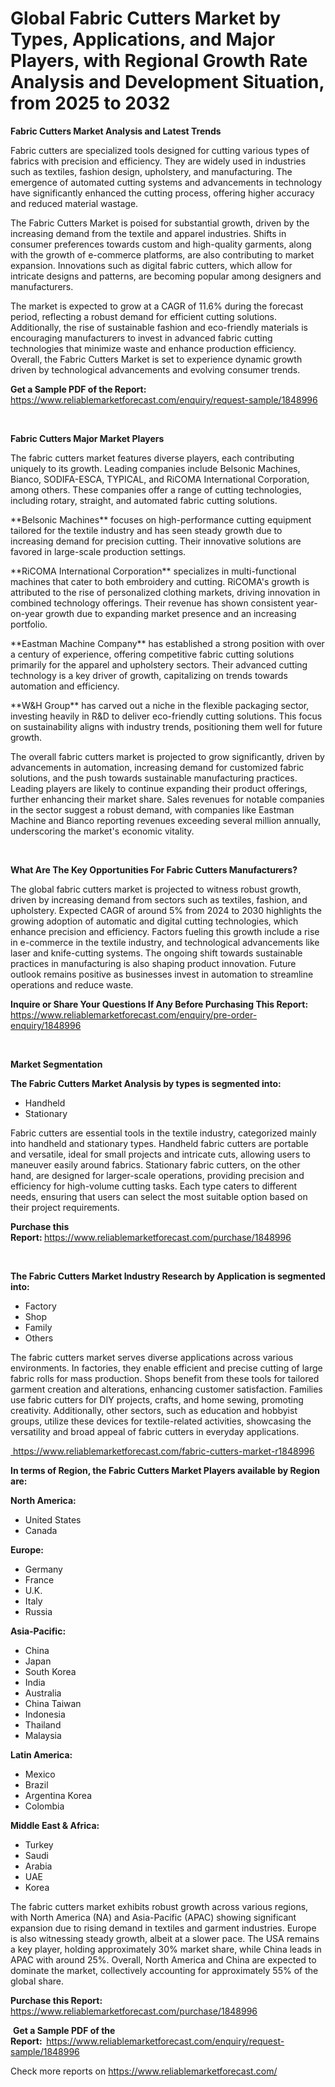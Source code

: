 <p><h1>Global Fabric Cutters Market by Types, Applications, and Major Players, with Regional Growth Rate Analysis and Development Situation, from 2025 to 2032</h1></p><p><strong>Fabric Cutters Market Analysis and Latest Trends</strong></p>
<p><p>Fabric cutters are specialized tools designed for cutting various types of fabrics with precision and efficiency. They are widely used in industries such as textiles, fashion design, upholstery, and manufacturing. The emergence of automated cutting systems and advancements in technology have significantly enhanced the cutting process, offering higher accuracy and reduced material wastage.</p><p>The Fabric Cutters Market is poised for substantial growth, driven by the increasing demand from the textile and apparel industries. Shifts in consumer preferences towards custom and high-quality garments, along with the growth of e-commerce platforms, are also contributing to market expansion. Innovations such as digital fabric cutters, which allow for intricate designs and patterns, are becoming popular among designers and manufacturers.</p><p>The market is expected to grow at a CAGR of 11.6% during the forecast period, reflecting a robust demand for efficient cutting solutions. Additionally, the rise of sustainable fashion and eco-friendly materials is encouraging manufacturers to invest in advanced fabric cutting technologies that minimize waste and enhance production efficiency. Overall, the Fabric Cutters Market is set to experience dynamic growth driven by technological advancements and evolving consumer trends.</p></p>
<p><strong>Get a Sample PDF of the Report:&nbsp;</strong> <a href="https://www.reliablemarketforecast.com/enquiry/request-sample/1848996?utm_campaign=3194&utm_medium=2&utm_source=Github&utm_content=ia&utm_term=11042025&utm_id=fabric-cutters">https://www.reliablemarketforecast.com/enquiry/request-sample/1848996</a></p>
<p>&nbsp;</p>
<p><strong>Fabric Cutters Major Market Players</strong></p>
<p><p>The fabric cutters market features diverse players, each contributing uniquely to its growth. Leading companies include Belsonic Machines, Bianco, SODIFA-ESCA, TYPICAL, and RiCOMA International Corporation, among others. These companies offer a range of cutting technologies, including rotary, straight, and automated fabric cutting solutions.</p><p>**Belsonic Machines** focuses on high-performance cutting equipment tailored for the textile industry and has seen steady growth due to increasing demand for precision cutting. Their innovative solutions are favored in large-scale production settings.</p><p>**RiCOMA International Corporation** specializes in multi-functional machines that cater to both embroidery and cutting. RiCOMA's growth is attributed to the rise of personalized clothing markets, driving innovation in combined technology offerings. Their revenue has shown consistent year-on-year growth due to expanding market presence and an increasing portfolio.</p><p>**Eastman Machine Company** has established a strong position with over a century of experience, offering competitive fabric cutting solutions primarily for the apparel and upholstery sectors. Their advanced cutting technology is a key driver of growth, capitalizing on trends towards automation and efficiency.</p><p>**W&H Group** has carved out a niche in the flexible packaging sector, investing heavily in R&D to deliver eco-friendly cutting solutions. This focus on sustainability aligns with industry trends, positioning them well for future growth.</p><p>The overall fabric cutters market is projected to grow significantly, driven by advancements in automation, increasing demand for customized fabric solutions, and the push towards sustainable manufacturing practices. Leading players are likely to continue expanding their product offerings, further enhancing their market share. Sales revenues for notable companies in the sector suggest a robust demand, with companies like Eastman Machine and Bianco reporting revenues exceeding several million annually, underscoring the market's economic vitality.</p></p>
<p>&nbsp;</p>
<p><strong>What Are The Key Opportunities For Fabric Cutters Manufacturers?</strong></p>
<p><p>The global fabric cutters market is projected to witness robust growth, driven by increasing demand from sectors such as textiles, fashion, and upholstery. Expected CAGR of around 5% from 2024 to 2030 highlights the growing adoption of automatic and digital cutting technologies, which enhance precision and efficiency. Factors fueling this growth include a rise in e-commerce in the textile industry, and technological advancements like laser and knife-cutting systems. The ongoing shift towards sustainable practices in manufacturing is also shaping product innovation. Future outlook remains positive as businesses invest in automation to streamline operations and reduce waste.</p></p>
<p><strong>Inquire or Share Your Questions If Any Before Purchasing This Report:</strong> <a href="https://www.reliablemarketforecast.com/enquiry/pre-order-enquiry/1848996?utm_campaign=3194&utm_medium=2&utm_source=Github&utm_content=ia&utm_term=11042025&utm_id=fabric-cutters">https://www.reliablemarketforecast.com/enquiry/pre-order-enquiry/1848996</a></p>
<p>&nbsp;</p>
<p><strong>Market Segmentation</strong></p>
<p><strong>The Fabric Cutters Market Analysis by types is segmented into:</strong></p>
<p><ul><li>Handheld</li><li>Stationary</li></ul></p>
<p><p>Fabric cutters are essential tools in the textile industry, categorized mainly into handheld and stationary types. Handheld fabric cutters are portable and versatile, ideal for small projects and intricate cuts, allowing users to maneuver easily around fabrics. Stationary fabric cutters, on the other hand, are designed for larger-scale operations, providing precision and efficiency for high-volume cutting tasks. Each type caters to different needs, ensuring that users can select the most suitable option based on their project requirements.</p></p>
<p><strong>Purchase this Report:&nbsp;</strong><a href="https://www.reliablemarketforecast.com/purchase/1848996?utm_campaign=3194&utm_medium=2&utm_source=Github&utm_content=ia&utm_term=11042025&utm_id=fabric-cutters">https://www.reliablemarketforecast.com/purchase/1848996</a></p>
<p>&nbsp;</p>
<p><strong>The Fabric Cutters Market Industry Research by Application is segmented into:</strong></p>
<p><ul><li>Factory</li><li>Shop</li><li>Family</li><li>Others</li></ul></p>
<p><p>The fabric cutters market serves diverse applications across various environments. In factories, they enable efficient and precise cutting of large fabric rolls for mass production. Shops benefit from these tools for tailored garment creation and alterations, enhancing customer satisfaction. Families use fabric cutters for DIY projects, crafts, and home sewing, promoting creativity. Additionally, other sectors, such as education and hobbyist groups, utilize these devices for textile-related activities, showcasing the versatility and broad appeal of fabric cutters in everyday applications.</p></p>
<p><a href="https://www.reliablemarketforecast.com/fabric-cutters-market-r1848996?utm_campaign=3194&utm_medium=2&utm_source=Github&utm_content=ia&utm_term=11042025&utm_id=fabric-cutters">&nbsp;https://www.reliablemarketforecast.com/fabric-cutters-market-r1848996</a></p>
<p><strong>In terms of Region, the Fabric Cutters Market Players available by Region are:</strong></p>
<p>
    <p> <strong> North America: </strong>
        <ul>
            <li>United States</li>
            <li>Canada</li>
        </ul>
        </p> 
    <p> <strong> Europe: </strong>
        <ul>
            <li>Germany</li>
            <li>France</li>
            <li>U.K.</li>
            <li>Italy</li>
            <li>Russia</li>
        </ul>
        </p> 
    <p> <strong> Asia-Pacific: </strong>
        <ul>
            <li>China</li>
            <li>Japan</li>
            <li>South Korea</li>
            <li>India</li>
            <li>Australia</li>
            <li>China Taiwan</li>
            <li>Indonesia</li>
            <li>Thailand</li>
            <li>Malaysia</li>
        </ul>
        </p> 
    <p> <strong> Latin America: </strong>
        <ul>
            <li>Mexico</li>
            <li>Brazil</li>
            <li>Argentina Korea</li>
            <li>Colombia</li>
        </ul>
        </p> 
    <p> <strong> Middle East & Africa: </strong>
        <ul>
            <li>Turkey</li>
            <li>Saudi</li>
            <li>Arabia</li>
            <li>UAE</li>
            <li>Korea</li>
        </ul>
    </p>
    </p>
<p><p>The fabric cutters market exhibits robust growth across various regions, with North America (NA) and Asia-Pacific (APAC) showing significant expansion due to rising demand in textiles and garment industries. Europe is also witnessing steady growth, albeit at a slower pace. The USA remains a key player, holding approximately 30% market share, while China leads in APAC with around 25%. Overall, North America and China are expected to dominate the market, collectively accounting for approximately 55% of the global share.</p></p>
<p><strong>Purchase this Report: </strong><a href="https://www.reliablemarketforecast.com/purchase/1848996?utm_campaign=3194&utm_medium=2&utm_source=Github&utm_content=ia&utm_term=11042025&utm_id=fabric-cutters">https://www.reliablemarketforecast.com/purchase/1848996</a></p>
<p>&nbsp;<strong>Get a Sample PDF of the Report:&nbsp;&nbsp;</strong><a href="https://www.reliablemarketforecast.com/enquiry/request-sample/1848996?utm_campaign=3194&utm_medium=2&utm_source=Github&utm_content=ia&utm_term=11042025&utm_id=fabric-cutters">https://www.reliablemarketforecast.com/enquiry/request-sample/1848996</a></p>
<p><strong></strong></p>
<p>Check more reports on <a href="https://www.reliablemarketforecast.com/?utm_campaign=3194&utm_medium=2&utm_source=Github&utm_content=ia&utm_term=11042025&utm_id=fabric-cutters">https://www.reliablemarketforecast.com/</a></p>